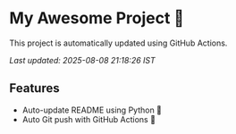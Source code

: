 # My Awesome Project 🚀

This project is automatically updated using GitHub Actions.

_Last updated: 2025-08-08 21:18:26 IST_

## Features
- Auto-update README using Python 🐍
- Auto Git push with GitHub Actions 🤖

